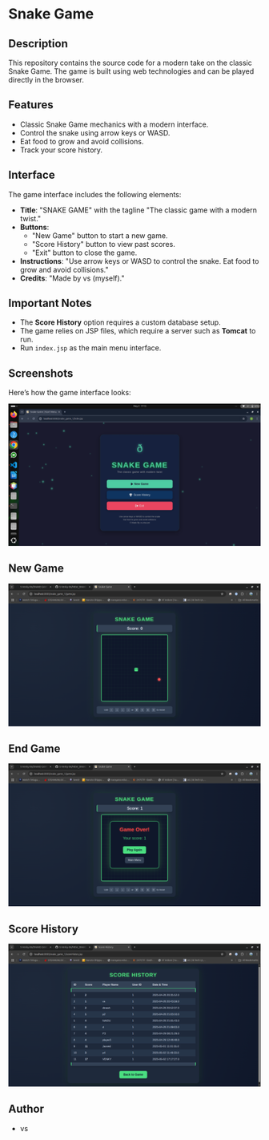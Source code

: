 # Snake Game

## Description
This repository contains the source code for a modern take on the classic Snake Game. The game is built using web technologies and can be played directly in the browser.

## Features
- Classic Snake Game mechanics with a modern interface.
- Control the snake using arrow keys or WASD.
- Eat food to grow and avoid collisions.
- Track your score history.

## Interface
The game interface includes the following elements:
- **Title**: "SNAKE GAME" with the tagline "The classic game with a modern twist."
- **Buttons**:
  - "New Game" button to start a new game.
  - "Score History" button to view past scores.
  - "Exit" button to close the game.
- **Instructions**: "Use arrow keys or WASD to control the snake. Eat food to grow and avoid collisions."
- **Credits**: "Made by vs (myself)."

## Important Notes
- The **Score History** option requires a custom database setup.
- The game relies on JSP files, which require a server such as **Tomcat** to run.
- Run `index.jsp` as the main menu interface.

## Screenshots
Here’s how the game interface looks:

![Snake Game UI](web/Snake_game_pics/Screenshot_1.png)

## New Game
![Snake Game UI](web/Snake_game_pics/Screenshot_2.png)

## End Game
![Snake Game UI](web/Snake_game_pics/Screenshot_3.png)

## Score History
![Snake Game UI](web/Snake_game_pics/Screenshot_4.png)










## Author
- vs



